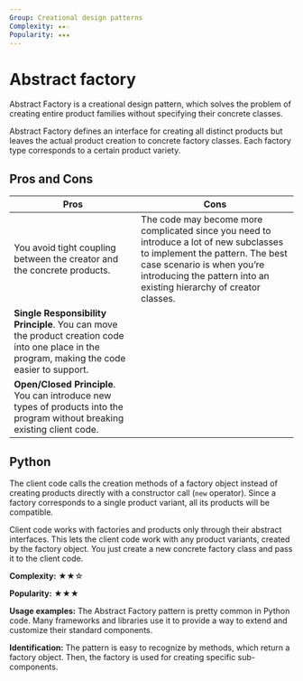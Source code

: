 ```yaml
---
Group: Creational design patterns
Complexity: ★★☆
Popularity: ★★★
---
```

# Abstract factory

Abstract Factory is a creational design pattern, which solves the problem of creating entire product families without specifying their concrete classes.

Abstract Factory defines an interface for creating all distinct products but leaves the actual product creation to concrete factory classes. Each factory type corresponds to a certain product variety.

## Pros and Cons

| Pros                                                                                                                                          | Cons                                                                                                                                                                                                                            |
|-----------------------------------------------------------------------------------------------------------------------------------------------|---------------------------------------------------------------------------------------------------------------------------------------------------------------------------------------------------------------------------------|
| You avoid tight coupling between the creator and the concrete products.                                                                       | The code may become more complicated since you need to introduce a lot of new subclasses to implement the pattern. The best case scenario is when you’re introducing the pattern into an existing hierarchy of creator classes. |
| __Single Responsibility Principle__. You can move the product creation code into one place in the program, making the code easier to support. |                                                                                                                                                                                                                                 |
| __Open/Closed Principle__. You can introduce new types of products into the program without breaking existing client code.                    |                                                                                                                                                                                                                                 |

## Python

The client code calls the creation methods of a factory object instead of creating products directly with a constructor call (`new` operator). Since a factory corresponds to a single product variant, all its products will be compatible.

Client code works with factories and products only through their abstract interfaces. This lets the client code work with any product variants, created by the factory object. You just create a new concrete factory class and pass it to the client code.

**Complexity:** ★★☆

**Popularity:** ★★★

**Usage examples:** The Abstract Factory pattern is pretty common in Python code. Many frameworks and libraries use it to provide a way to extend and customize their standard components.

**Identification:** The pattern is easy to recognize by methods, which return a factory object. Then, the factory is used for creating specific sub-components.